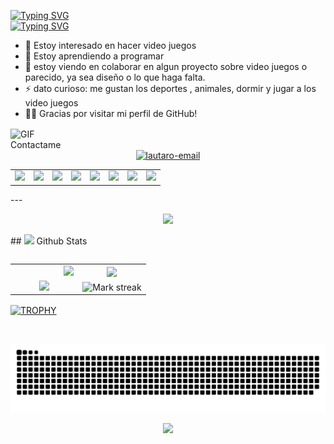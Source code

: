 
[![Typing SVG](https://readme-typing-svg.herokuapp.com?duration=6500&color=777777&background=00000000&width=500&height=120&lines=++Buenas!+soy+Lautaro+Pereyra+Magra+👋)](https://git.io/typing-svg)
<br>
[![Typing SVG](https://readme-typing-svg.herokuapp.com?duration=6500&color=777777&background=00000000&width=500&height=120&lines=++Un+gusto+conocerte+👋)](https://git.io/typing-svg)

<ul>
    <li> 👀 Estoy interesado en hacer video juegos </li>
    <li> 🌱 Estoy aprendiendo a programar </li>
    <li> 💞️ estoy viendo en colaborar en algun proyecto sobre video juegos o parecido, ya sea diseño o lo que haga falta. </li>
    <li> ⚡ dato curioso: me gustan los deportes , animales, dormir y jugar a los video juegos </li>
    <li>🙋‍♂️ Gracias por visitar mi perfil de GitHub! </li>
</ul>


<img align="center" alt="GIF" src="https://owaisnoor.info/blog/wp-content/uploads/2019/03/maxresdefault.jpg" width="400" height="280" />
<br>
Contactame

<br>
<div align="center">
  <a href="mailto:lauti.pereyra27@gmail.com" target="top" rel="noopener noreferrer">
  <img src="https://img.icons8.com/bubbles/100/000000/gmail-new.png" alt="lautaro-email"/>
  </a>
</div>
<table>
    <tr>
        <td>
            <img src="https://img.shields.io/badge/Instagram-E4405F?style=for-the-badge&logo=instagram&logoColor=white"/>
           </td> 
        <td>
            <img src="https://img.shields.io/badge/Facebook-1877F2?style=for-the-badge&logo=facebook&logoColor=white"/>
           </td> 
        <td>
            <img src="https://img.shields.io/badge/GitHub-100000?style=for-the-badge&logo=github&logoColor=white"/>
           </td> 
        <td>
            <img src="https://img.shields.io/badge/TikTok-000000?style=for-the-badge&logo=tiktok&logoColor=white"/>
           </td> 
        <td>
            <img src="https://img.shields.io/badge/Twitter-1DA1F2?style=for-the-badge&logo=twitter&logoColor=white"/>
           </td> 
        <td>
            <img src="https://img.shields.io/badge/WhatsApp-25D366?style=for-the-badge&logo=whatsapp&logoColor=white"/>
           </td> 
        <td>
            <img src="https://img.shields.io/badge/Twitch-9146FF?style=for-the-badge&logo=twitch&logoColor=white"/>
           </td> 
        <td>
            <img src="https://img.shields.io/badge/YouTube-FF0000?style=for-the-badge&logo=youtube&logoColor=white"/>
           </td> 
</tr>
</table>
---
<br>
<p align="center">
  <a href="https://skillicons.dev">
    <img src="https://skillicons.dev/icons?i=cpp,github,haskell,html,ai,java,mysql,php" />
  </a>
</p>
## <picture> <img src = "https://github.com/7oSkaaa/7oSkaaa/blob/main/Images/Statistics.gif?raw=true" width = 30px>  </picture> Github Stats

<!--- stats & Trophy (start) -->

<p align="left">
  <!--- stats (start) -->
<table align="left">
<tr border="none">

<td width="50%" align="right">
<img aling ="right" src="https://github-readme-stats.vercel.app/api?username=Lautaro027&theme=blue-green"/>
</td>
<td width="50%" align="center">
  <img  align="center"  src="https://github-readme-stats.anuraghazra1.vercel.app/api/top-langs/?username=Lautaro027&theme=dark&hide_border=false&no-bg=true&no-frame=true&langs_count=7"/>
  </td>
  <tr>
  <td width="50%" align="center">
    <img src="https://github-readme-stats.vercel.app/api/top-langs/?username=Lautaro027&theme=blue-green"/>
     </td>
       <td width="50%" align="center">
     <img align="center" title="🔥 Get streak stats for your profile at git.io/streak-stats" alt="Mark streak" src="https://github-readme-streak-stats.herokuapp.com/?user=Lautaro027&theme=dark&hide_border=false" /> 
    </td>
  </tr>
</table>

 
<!--- stats (end) -->

<!--- trophy (start) -->

<div align=left>
  <a href="https://github.com/ryo-ma/github-profile-trophy" title="Go to Source">
      <img align="center" width=84% src="https://github-profile-trophy.vercel.app/?username=Lautaro027&theme=radical&row=1&column=7&margin-h=15&margin-w=5&no-bg=true" alt="TROPHY" />
    </a>
</div>

<!--- trophy (start) -->
</p>        
<!--- stats (end) -->

<br>


<p align="center">
  <img src="https://github.com/DHANOLA/DHANOLA/raw/output/github-contribution-grid-snake.svg" alt="snake"></center>
</p>
<!--profile visit count-->

<div align="center">


[![](https://visitcount.itsvg.in/api?id=Lautaro027&label=Profile%20Views&color=1&pretty=false)](https://visitcount.itsvg.in)

</div>
<!---
Lautaro027/Lautaro027 is a ✨ special ✨ repository because its `README.md` (this file) appears on your GitHub profile.
You can click the Preview link to take a look at your changes.
--->
